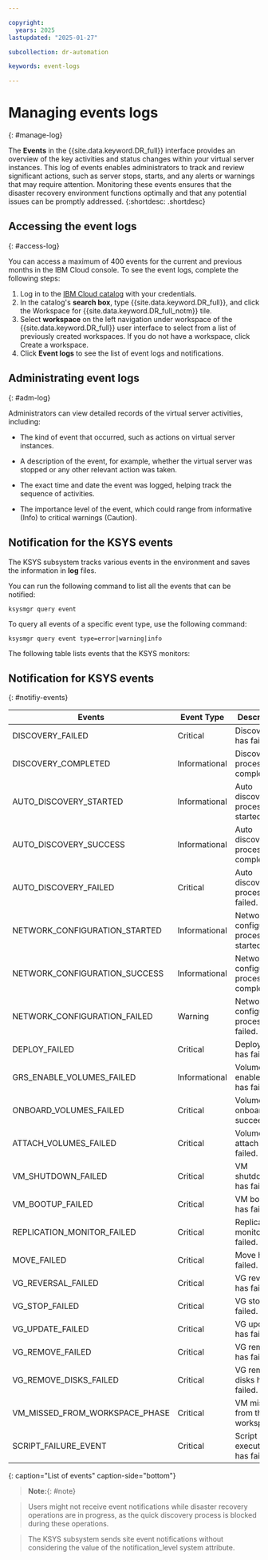 ```yaml
---

copyright:
  years: 2025
lastupdated: "2025-01-27"

subcollection: dr-automation

keywords: event-logs

---
```


# Managing events logs
{: #manage-log}

The **Events** in the {{site.data.keyword.DR_full}} interface provides an overview of the key activities and status changes within your virtual server instances. This log of events enables administrators to track and review significant actions, such as server stops, starts, and any alerts or warnings that may require attention. Monitoring these events ensures that the disaster recovery environment functions optimally and that any potential issues can be promptly addressed.
{:shortdesc: .shortdesc}

## Accessing the event logs
{: #access-log}

You can access a maximum of 400 events for the current and previous months in the IBM Cloud console. To see the event logs, complete the following steps:

1. Log in to the [IBM Cloud catalog](https://cloud.ibm.com/catalog) with your credentials.
2. In the catalog's **search box**, type {{site.data.keyword.DR_full}}, and click the Workspace for {{site.data.keyword.DR_full_notm}} tile.
3. Select **workspace** on the left navigation under workspace of the {{site.data.keyword.DR_full}} user  interface to select from a list of previously created workspaces. If you do not have a workspace, click Create a workspace.
4. Click **Event logs** to see the list of event logs and notifications.

## Administrating event logs
{: #adm-log}

Administrators can view detailed records of the virtual server activities, including:

- The kind of event that occurred, such as actions on virtual server instances.

- A description of the event, for example, whether the virtual server was stopped or any other relevant action was taken.

- The exact time and date the event was logged, helping track the sequence of activities.

- The importance level of the event, which could range from informative (Info) to critical warnings (Caution).

## Notification for the KSYS events

The KSYS subsystem tracks various events in the environment and saves the information in **log** files.

You can run the following command to list all the events that can be notified:

```shell
ksysmgr query event

```

To query all events of a specific event type, use the following command:

```shell
ksysmgr query event type=error|warning|info

```

The following table lists events that the KSYS monitors:

## Notification for KSYS events
{: #notifiy-events}


| **Events**                     | **Event Type**    | **Description**                           |
|--------------------------------|-------------------|-------------------------------------------|
| DISCOVERY_FAILED               | Critical          | Discovery has failed.                     |
| DISCOVERY_COMPLETED            | Informational     | Discovery process has completed.          |
| AUTO_DISCOVERY_STARTED         | Informational     | Auto discovery process has started.       |
| AUTO_DISCOVERY_SUCCESS         | Informational     | Auto discovery process completed.         |
| AUTO_DISCOVERY_FAILED          | Critical          | Auto discovery process has failed.        |
| NETWORK_CONFIGURATION_STARTED  | Informational     | Network configuration process has started.|
| NETWORK_CONFIGURATION_SUCCESS  | Informational     | Network configuration process completed.  |
| NETWORK_CONFIGURATION_FAILED   | Warning           | Network configuration process has failed. |
| DEPLOY_FAILED                  | Critical          | Deploy VM has failed.                     |
| GRS_ENABLE_VOLUMES_FAILED      | Informational     | Volumes DR enablement has failed.         |
| ONBOARD_VOLUMES_FAILED         | Critical          | Volumes onboard has succeeded.            |
| ATTACH_VOLUMES_FAILED          | Critical          | Volumes attach has failed.                |
| VM_SHUTDOWN_FAILED             | Critical          | VM shutdown has failed.                   |
| VM_BOOTUP_FAILED               | Critical          | VM bootup has failed.                     |
| REPLICATION_MONITOR_FAILED     | Critical          | Replication monitor has failed.           |
| MOVE_FAILED                    | Critical          | Move has failed.                          |
| VG_REVERSAL_FAILED             | Critical          | VG reversal has failed.                   |
| VG_STOP_FAILED                 | Critical          | VG stop has failed.                       |
| VG_UPDATE_FAILED               | Critical          | VG update has failed.                     |
| VG_REMOVE_FAILED               | Critical          | VG remove has failed.                     |
| VG_REMOVE_DISKS_FAILED         | Critical          | VG remove disks has failed.               |
| VM_MISSED_FROM_WORKSPACE_PHASE | Critical          | VM missed from the workspace.             |
| SCRIPT_FAILURE_EVENT           | Critical          | Script execution has failed.              |
{: caption="List of events" caption-side="bottom"}

 >**Note:**{: #note}
 
 >Users might not receive event notifications while disaster recovery operations are in progress, as the quick discovery process is blocked during these operations.

 >The KSYS subsystem sends site event notifications without considering the value of the notification_level system attribute.
